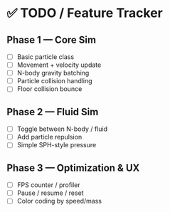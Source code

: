 
# ✅ TODO / Feature Tracker

## Phase 1 — Core Sim
- [ ] Basic particle class
- [ ] Movement + velocity update
- [ ] N-body gravity batching
- [ ] Particle collision handling
- [ ] Floor collision bounce

## Phase 2 — Fluid Sim
- [ ] Toggle between N-body / fluid
- [ ] Add particle repulsion
- [ ] Simple SPH-style pressure

## Phase 3 — Optimization & UX
- [ ] FPS counter / profiler
- [ ] Pause / resume / reset
- [ ] Color coding by speed/mass